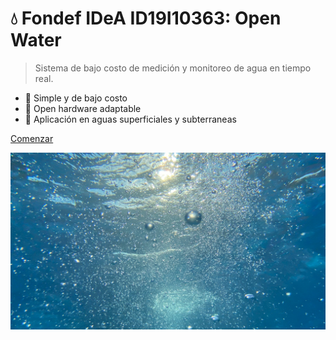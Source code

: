 <!-- _coverpage.md -->

# **💧 Fondef IDeA ID19I10363: Open Water**

> Sistema de bajo costo de medición y monitoreo de agua en tiempo real.

- 🌱 Simple y de bajo costo
- 🔧 Open hardware adaptable
- 🌊 Aplicación en aguas superficiales y subterraneas

<!--[GitHub](https://github.com/docsifyjs/docsify/)-->
[Comenzar](/)

<!-- background image -->

![](images/cover_background_2.jpg)


